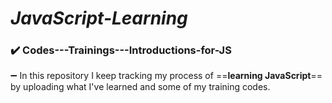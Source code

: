 # ***JavaScript-Learning***
### ✔️ Codes---Trainings---Introductions-for-JS

➖ In this repository I keep tracking my process of ==**learning JavaScript**== by uploading what I've learned and some of my training codes.
